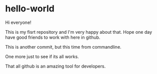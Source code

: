 # hello-world
Hi everyone!

This is my fisrt repository and I'm very happy about that.
Hope one day have good friends to work with here in github.

This is another commit, but this time from commandline.

One more just to see if its all works.

That all github is an amazing tool for developers.
